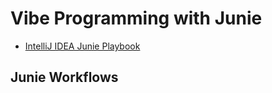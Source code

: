 # Vibe Programming with Junie 

- [IntelliJ IDEA Junie Playbook](https://www.jetbrains.com/guide/ai/article/junie/intellij-idea/)

## Junie Workflows 

### 